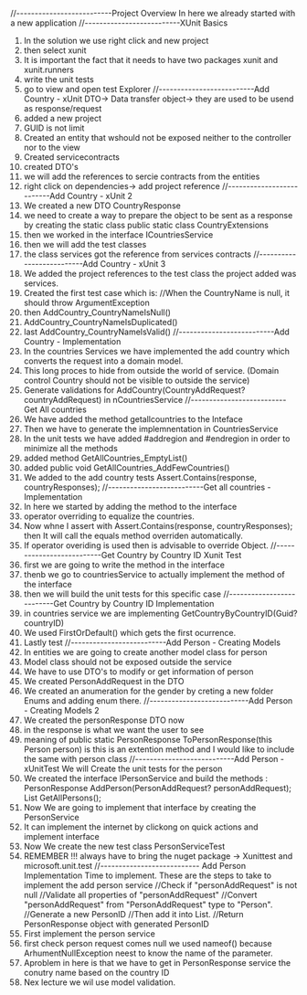 //--------------------------Project Overview
In here we already started with a new application
//--------------------------XUnit Basics
1. In the solution we use right click and new project
2. then select xunit
3. It is important the fact that it needs to have two packages xunit and xunit.runners
4. write the unit tests
5. go to view and open test Explorer
//--------------------------Add Country - xUnit
DTO-> Data transfer object-> they are used to be usend as response/request
1. added a new project 
2. GUID is not limit
3. Created an entity that wshould not be exposed neither to the controller nor to the view
4. Created servicecontracts
5. created DTO's
6. we will add the references to sercie contracts from the entities
7. right click on dependencies-> add project reference
//--------------------------Add Country - xUnit 2
1. We created a new DTO CountryResponse
2. we need to create a way to prepare the object to be sent as a response by creating the static class public static class CountryExtensions
3. then we worked in the interface ICountriesService
4. then we will add the test classes
5. the class services got the reference from services contracts
//--------------------------Add Country - xUnit 3
1. We added the project references to the test class the project added was services.
2. Created the first test case which is: //When the CountryName is null, it should throw ArgumentException
3. then AddCountry_CountryNameIsNull()
4. AddCountry_CountryNameIsDuplicated()
5. last AddCountry_CountryNameIsValid()
//--------------------------Add Country - Implementation
1. In the countries Services we have implemented the add country which converts the request into a domain model.
2. This long proces to hide from outside the world of service. (Domain control Country should not be visible to outside the service)
3. Generate validations for AddCountry(CountryAddRequest? countryAddRequest) in nCountriesService
//--------------------------Get All countries
1. We have added the method getallcountries to the Inteface
2. Then we have to  generate the implemnentation in CountriesService
3. In the unit tests we have added #addregion and #endregion in order to minimize all the methods
4. added method  GetAllCountries_EmptyList()
5. added public void GetAllCountries_AddFewCountries()
6. We added to the add country tests Assert.Contains(response, countryResponses);
//--------------------------Get all countries - Implementation
1. In here we started by adding the method to the interface
2. operator overriding to equalize the countries.
3. Now whne I assert with Assert.Contains(response, countryResponses); then It will call the equals method overriden automatically.
4. If operator overiding is used then is advisable to override Object.
//--------------------------Get Country by Country ID Xunit Test
1. first we are going to write the method in the interface
2. thenb we go to countriesService to actually implement the method of the interface
3. then we will build the unit tests for this specific case
//--------------------------Get Country by Country ID Implementation
1. in countries service we are implementing GetCountryByCountryID(Guid? countryID)
2. We used FirstOrDefault() which gets the first ocurrence.
3. Lastly test
//--------------------------Add Person - Creating Models
1. In entities we are going to create another model class for person
2. Model class should not be exposed outside the service
3. We have to use DTO's to modify or get information of person
4. We created PersonAddRequest in the DTO
5. We created an anumeration for the gender by creting a new folder Enums and adding enum there.
//---------------------------Add Person - Creating Models 2
1. We created the personResponse DTO now
2. in the response is what we want the user to see
3. meaning of public static PersonResponse ToPersonResponse(this Person person) is this is an extention method and I would like to include the same with person class
//---------------------------Add Person -xUnitTest
We will Create the unit tests for the person
1. We created the interface IPersonService and build the methods :
PersonResponse AddPerson(PersonAddRequest? personAddRequest);
List<PersonResponse> GetAllPersons();
2. Now We are going to implement that interface by creating the PersonService
3. It can implement the internet by clickong on quick actions and implement interface
4. Now We create the new test class PersonServiceTest
5. REMEMBER !!! always have to bring the nuget package -> Xunittest and microsoft.unit.test
//--------------------------- Add Person Implementation
 Time to implement.
 These are the steps to take to implement the add person service
 //Check if "personAddRequest" is not null
 //Validate all properties of "personAddRequest"
 //Convert "personAddRequest" from "PersonAddRequest" type to "Person".
 //Generate a new PersonID
 //Then add it into List<Person>.
 //Return PersonResponse object with generated PersonID  
 1. First implement the person service
 2. first check person request comes null we used nameof() because ArhumentNullException neest to know the name of the parameter.
 3. Aproblem in here is that we have to get in PersonResponse service the conutry name based on the country ID
4. Nex lecture we wil use model validation.

